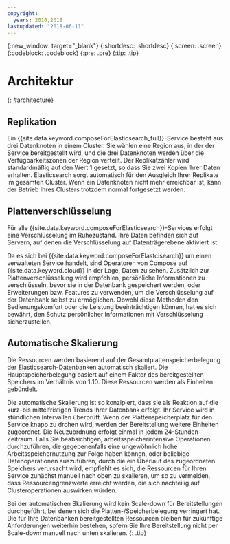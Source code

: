 ```yaml
---
copyright:
  years: 2016,2018
lastupdated: "2018-06-11"
---
```


{:new_window: target="_blank"}
{:shortdesc: .shortdesc}
{:screen: .screen}
{:codeblock: .codeblock}
{:pre: .pre}
{:tip: .tip}

# Architektur 
{: #architecture}


## Replikation
Ein {{site.data.keyword.composeForElasticsearch_full}}-Service besteht aus drei Datenknoten in einem Cluster.  Sie wählen eine Region aus, in der der Service bereitgestellt wird, und die drei Datenknoten werden über die Verfügbarkeitszonen der Region verteilt. Der Replikatzähler wird standardmäßig auf den Wert 1 gesetzt, so dass Sie zwei Kopien Ihrer Daten erhalten. Elasticsearch sorgt automatisch für den Ausgleich Ihrer Replikate im gesamten Cluster. Wenn ein Datenknoten nicht mehr erreichbar ist, kann der Betrieb Ihres Clusters trotzdem normal fortgesetzt werden.
   
## Plattenverschlüsselung

Für alle {{site.data.keyword.composeForElasticsearch}}-Services erfolgt eine Verschlüsselung im Ruhezustand. Ihre Daten befinden sich auf Servern, auf denen die Verschlüsselung auf Datenträgerebene aktiviert ist. 

Da es sich bei {{site.data.keyword.composeForElastcisearch}} um einen verwalteten Service handelt, sind Operatoren von Compose auf {{site.data.keyword.cloud}} in der Lage, Daten zu sehen. Zusätzlich zur Plattenverschlüsselung wird empfohlen, persönliche Informationen zu verschlüsseln, bevor sie in der Datenbank gespeichert werden, oder Erweiterungen bzw. Features zu verwenden, um die Verschlüsselung auf der Datenbank selbst zu ermöglichen. Obwohl diese Methoden den Bedienungskomfort oder die Leistung beeinträchtigen können, hat es sich bewährt, den Schutz persönlicher Informationen mit Verschlüsselung sicherzustellen.

## Automatische Skalierung

Die Ressourcen werden basierend auf der Gesamtplattenspeicherbelegung der Elasticsearch-Datenbanken automatisch skaliert. Die Hauptspeicherbelegung basiert auf einem Faktor des bereitgestellten Speichers im Verhältnis von 1:10. Diese Ressourcen werden als Einheiten gebündelt.

Die automatische Skalierung ist so konzipiert, dass sie als Reaktion auf die kurz-bis mittelfristigen Trends Ihrer Datenbank erfolgt. Ihr Service wird in stündlichen Intervallen überprüft. Wenn der Plattenspeicherplatz für den Service knapp zu drohen wird, werden der Bereitstellung weitere Einheiten zugeordnet. Die Neuzuordnung erfolgt einmal in jedem 24-Stunden-Zeitraum. Falls Sie beabsichtigen, arbeitsspeicherintensive Operationen durchzuführen, die gegebenenfalls eine ungewöhnlich hohe Arbeitsspeichernutzung zur Folge haben können, oder beliebige Datenoperationen auszuführen, durch die ein Überlauf des zugeordneten Speichers verursacht wird, empfiehlt es sich, die Ressourcen für Ihren Service zunächst manuell nach oben zu skalieren, um so zu vermeiden, dass Ressourcengrenzwerte erreicht werden, die sich nachteilig auf Clusteroperationen auswirken würden.

Bei der automatischen Skalierung wird kein Scale-down für Bereitstellungen durchgeführt, bei denen sich die Platten-/Speicherbelegung verringert hat. Die für Ihre Datenbanken bereitgestellten Ressourcen bleiben für zukünftige Anforderungen weiterhin bestehen, sofern Sie Ihre Bereitstellung nicht per Scale-down manuell nach unten skalieren.
{: .tip}
